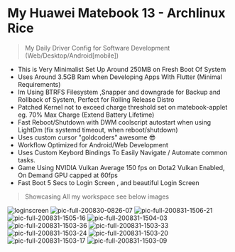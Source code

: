 # My Huawei Matebook 13 - Archlinux Rice

> My Daily Driver Config for Software Development (Web/Desktop/Android[mobile])

- This is Very Minimalist Set Up Around 250MB on Fresh Boot Of System
- Uses Around 3.5GB Ram when Developing Apps With Flutter (Minimal Requirements)
- Im Using BTRFS Filesystem ,Snapper and downgrade for Backup and Rollback of System, Perfect for Rolling Release Distro
- Patched Kernel not to exceed charge threshold set on matebook-applet eg. 70% Max Charge (Extend Battery Lifetime)
- Fast Reboot/Shutdown with DWM coolscript autostart when using LightDm (fix systemd timeout, when reboot/shutdown)
- Uses custom cursor "goldcoders" awesome 😎
- Workflow Optimized for Android/Web Development
- Uses Custom Keybord Bindings To Easily Navigate / Automate common tasks.
- Game Using NVIDIA Vulkan Average 150 fps on Dota2 Vulkan Enabled, On Demand GPU capped at 60fps
- Fast Boot 5 Secs to Login Screen , and beautiful Login Screen

> Showcasing All my workspace see below images

![loginscreen](https://user-images.githubusercontent.com/55337687/91695950-7b5a5100-eba1-11ea-971f-3f6071dde256.png)
![pic-full-200830-0826-07](https://user-images.githubusercontent.com/55337687/91648939-88dbe200-eaa0-11ea-9311-9976dd8c6fff.png)
![pic-full-200831-1506-21](https://user-images.githubusercontent.com/55337687/91692569-2962fc80-eb9c-11ea-81f3-9c3cdec237fb.png)
![pic-full-200831-1505-16](https://user-images.githubusercontent.com/55337687/91692575-2bc55680-eb9c-11ea-9d40-02b08b7caa67.png)
![pic-full-200831-1504-03](https://user-images.githubusercontent.com/55337687/91692583-2ec04700-eb9c-11ea-973a-5f0c0c76f800.png)
![pic-full-200831-1503-36](https://user-images.githubusercontent.com/55337687/91692585-2f58dd80-eb9c-11ea-9c70-ed8832e5a5b0.png)
![pic-full-200831-1503-33](https://user-images.githubusercontent.com/55337687/91692589-308a0a80-eb9c-11ea-9e70-b46fd80bde66.png)
![pic-full-200831-1503-24](https://user-images.githubusercontent.com/55337687/91692593-31bb3780-eb9c-11ea-820b-dec195016ac9.png)
![pic-full-200831-1503-20](https://user-images.githubusercontent.com/55337687/91692597-32ec6480-eb9c-11ea-8751-ec028fda4c2d.png)
![pic-full-200831-1503-17](https://user-images.githubusercontent.com/55337687/91692600-341d9180-eb9c-11ea-93ad-4b4eaa5a96a6.png)
![pic-full-200831-1503-09](https://user-images.githubusercontent.com/55337687/91692601-34b62800-eb9c-11ea-9aab-a6bada2f018a.png)
